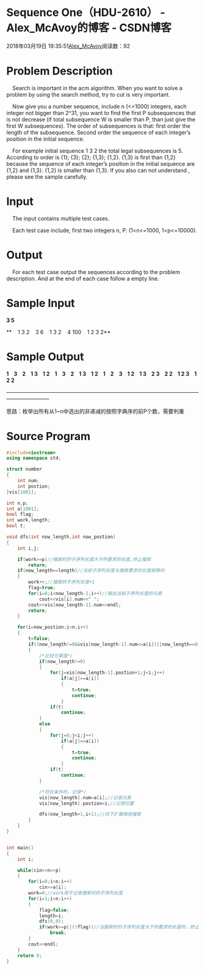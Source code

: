 # Sequence One（HDU-2610） - Alex_McAvoy的博客 - CSDN博客





2018年03月19日 19:35:51[Alex_McAvoy](https://me.csdn.net/u011815404)阅读数：92








# Problem Description

    Search is important in the acm algorithm. When you want to solve a problem by using the search method, try to cut is very important.

    Now give you a number sequence, include n (<=1000) integers, each integer not bigger than 2^31, you want to find the first P subsequences that is not decrease (if total subsequence W is smaller than P, than just give the first W subsequences). The order of subsequences is that: first order the length of the subsequence. Second order the sequence of each integer’s position in the initial sequence. 

    For example initial sequence 1 3 2 the total legal subsequences is 5. According to order is {1}; {3}; {2}; {1,3}; {1,2}. {1,3} is first than {1,2} because the sequence of each integer’s position in the initial sequence are {1,2} and {1,3}. {1,2} is smaller than {1,3}. If you also can not understand , please see the sample carefully. 

# Input

    The input contains multiple test cases.

    Each test case include, first two integers n, P. (1<n<=1000, 1<p<=10000). 

# Output

    For each test case output the sequences according to the problem description. And at the end of each case follow a empty line.

# Sample Input

**3 5**

**    1 3 2    3 6    1 3 2    4 100    1 2 3 2**

# Sample Output

**1    3    2    1 3    1 2    1    3    2    1 3    1 2    1    2    3    1 2    1 3    2 3    2 2    1 2 3    1 2 2**

————————————————————————————————————————————

思路：枚举出所有从1~n中选出的非递减的按照字典序的前P个数，需要判重

# Source Program

```cpp
#include<iostream>
using namespace std;

struct number
{
    int num;
    int postion;
}vis[1001];

int n,p;
int a[1001];
bool flag;
int work,length;
bool t;

void dfs(int now_length,int now_postion)
{
    int i,j;

    if(work>=p)//搜索时的子序列长度大于所要求的长度,终止搜索
        return;
    if(now_length==length)//当前子序列长度与搜索要求的长度相等时
    {
        work++;//搜索的子序列长度+1
        flag=true;
        for(i=0;i<now_length-1;i++)//输出当前子序列长度的元素
            cout<<vis[i].num<<" ";
        cout<<vis[now_length-1].num<<endl;
        return;
    }

    for(i=now_postion;i<n;i++)
    {
        t=false;
        if((now_length!=0&&vis[now_length-1].num<=a[i])||now_length==0)
        {
            /*比较元素值*/
            if(now_length!=0)
            {
                for(j=vis[now_length-1].postion+1;j<i;j++)
                    if(a[j]==a[i])
                    {
                        t=true;
                        continue;
                    }
                if(t)
                    continue;
            }
            else
            {
                for(j=0;j<i;j++)
                    if(a[j]==a[i])
                    {
                        t=true;
                        continue;
                    }
                if(t)
                    continue;
            }

            /*符合条件时，记录*/
            vis[now_length].num=a[i];//记录元素
            vis[now_length].postion=i;//记录位置

            dfs(now_length+1,i+1);//向下扩展继续搜索
        }
    }
}


int main()
{
    int i;

    while(cin>>n>>p)
    {
        for(i=0;i<n;i++)
            cin>>a[i];
        work=0;//work用于记录搜索时的子序列长度
        for(i=1;i<n;i++)
        {
            flag=false;
            length=i;
            dfs(0,0);
            if(work>=p||(!flag))//当搜索时的子序列长度大于所要求的长度时，终止
                break;
        }
        cout<<endl;
    }
    return 0;
}
```





